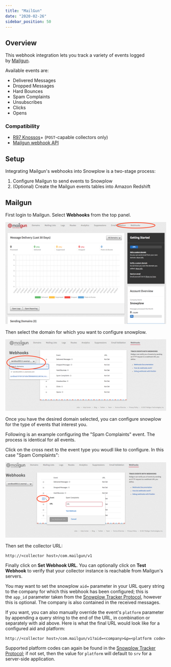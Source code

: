 ```yaml
---
title: "MailGun"
date: "2020-02-26"
sidebar_position: 50
---
```


## Overview

This webhook integration lets you track a variety of events logged by [Mailgun](https://www.mailgun.com/).

Available events are:

- Delivered Messages
- Dropped Messages
- Hard Bounces
- Spam Complaints
- Unsubscribes
- Clicks
- Opens

### Compatibility

- [R97 Knossos](https://github.com/snowplow/snowplow/releases/tag/r97-knossos)\+ (`POST`\-capable collectors only)
- [Mailgun webhook API](https://documentation.mailgun.com/en/latest/user_manual.html#webhooks)

## Setup

Integrating Mailgun's webhooks into Snowplow is a two-stage process:

1. Configure Mailgun to send events to Snowplow
2. (Optional) Create the Mailgun events tables into Amazon Redshift

## Mailgun

First login to Mailgun. Select **Webhooks** from the top panel.

![](images/mailgun-1.png)

Then select the domain for which you want to configure snowplow.

![](images/mailgun-2.png)

Once you have the desired domain selected, you can configure snowplow for the type of events that interest you.

Following is an example configuring the "Spam Complaints" event. The process is identical for all events.

Click on the cross next to the event type you woudl like to configure. In this case "Spam Complaints":

![](images/mailgun-3.png)

Then set the collector URL:

```markup
http://<collector host>/com.mailgun/v1
```

Finally click on **Set Webhook URL**. You can optionally click on **Test Webhook** to verify that your collector instance is reachable from Mailgun's servers.

You may want to set the snowplow `aid=` parameter in your URL query string to the company for which this webhook has been configured; this is the `app_id` parameter taken from the [Snowplow Tracker Protocol](/docs/migrated/collecting-data/collecting-from-own-applications/snowplow-tracker-protocol/), however this is optional. The company is also contained in the received messages.

If you want, you can also manually override the event's `platform` parameter by appending a query string to the end of the URL, in combination or separately with aid above. Here is what the final URL would look like for a configured aid and platform:

```markup
http://<collector host>/com.mailgun/v1?aid=<company>&p=<platform code>
```

Supported platform codes can again be found in the [Snowplow Tracker Protocol](/docs/migrated/collecting-data/collecting-from-own-applications/snowplow-tracker-protocol/); if not set, then the value for `platform` will default to `srv` for a server-side application.
